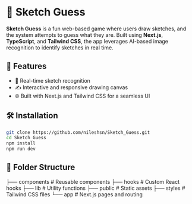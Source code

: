 # 🎨 Sketch Guess

**Sketch Guess** is a fun web-based game where users draw sketches, and the system attempts to guess what they are. Built using **Next.js**, **TypeScript**, and **Tailwind CSS**, the app leverages AI-based image recognition to identify sketches in real time.

## 🚀 Features
- 🎯 Real-time sketch recognition  
- ✍️ Interactive and responsive drawing canvas  
- 🌐 Built with Next.js and Tailwind CSS for a seamless UI  

## 🛠️ Installation
```bash
git clone https://github.com/nileshsn/Sketch_Guess.git
cd Sketch_Guess
npm install
npm run dev
```

## 📁 Folder Structure

├── components   # Reusable components
├── hooks        # Custom React hooks
├── lib          # Utility functions
├── public       # Static assets
├── styles       # Tailwind CSS files
└── app          # Next.js pages and routing
